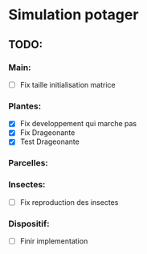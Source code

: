 # Simulation potager

## TODO:

### Main:

- [ ] Fix taille initialisation matrice

### Plantes:

- [x] Fix developpement qui marche pas
- [x] Fix Drageonante
- [x] Test Drageonante

### Parcelles:

### Insectes:
- [ ] Fix reproduction des insectes

### Dispositif:
- [ ] Finir implementation
